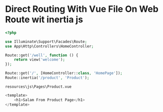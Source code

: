 # Direct Routing With Vue File On Web Route wit inertia js

```php
<?php

use Illuminate\Support\Facades\Route;
use App\Http\Controllers\HomeController;

Route::get('/well', function () {
    return view('welcome');
});

Route::get('/', [HomeController::class, 'HomePage']);
Route::inertia('/product', 'Product');
```

`resources\js\Pages\Product.vue`

```php
<template>
    <h1>Salam From Product Page</h1>
</template>
```